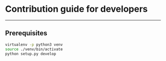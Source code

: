 # Contribution guide for developers
---

## Prerequisites

```bash
virtualenv -p python3 venv
source ./venv/bin/activate
python setup.py develop
```